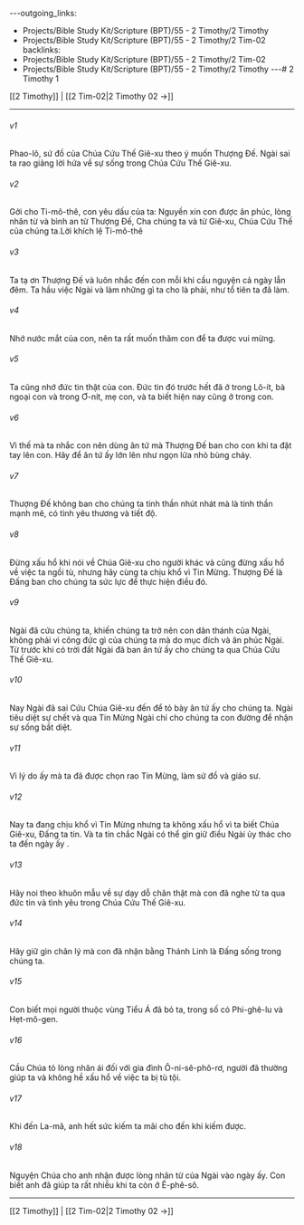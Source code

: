 ---outgoing_links:
  - Projects/Bible Study Kit/Scripture (BPT)/55 - 2 Timothy/2 Timothy
  - Projects/Bible Study Kit/Scripture (BPT)/55 - 2 Timothy/2 Tim-02
backlinks:
  - Projects/Bible Study Kit/Scripture (BPT)/55 - 2 Timothy/2 Tim-02
  - Projects/Bible Study Kit/Scripture (BPT)/55 - 2 Timothy/2 Timothy
---# 2 Timothy 1

[[2 Timothy]] | [[2 Tim-02|2 Timothy 02 →]]
***



###### v1 
Phao-lô, sứ đồ của Chúa Cứu Thế Giê-xu theo ý muốn Thượng Đế. Ngài sai ta rao giảng lời hứa về sự sống trong Chúa Cứu Thế Giê-xu. 

###### v2 
Gởi cho Ti-mô-thê, con yêu dấu của ta: Nguyền xin con được ân phúc, lòng nhân từ và bình an từ Thượng Đế, Cha chúng ta và từ Giê-xu, Chúa Cứu Thế của chúng ta.Lời khích lệ Ti-mô-thê 

###### v3 
Ta tạ ơn Thượng Đế và luôn nhắc đến con mỗi khi cầu nguyện cả ngày lẫn đêm. Ta hầu việc Ngài và làm những gì ta cho là phải, như tổ tiên ta đã làm. 

###### v4 
Nhớ nước mắt của con, nên ta rất muốn thăm con để ta được vui mừng. 

###### v5 
Ta cũng nhớ đức tin thật của con. Đức tin đó trước hết đã ở trong Lô-ít, bà ngoại con và trong Ơ-nít, mẹ con, và ta biết hiện nay cũng ở trong con. 

###### v6 
Vì thế mà ta nhắc con nên dùng ân tứ mà Thượng Đế ban cho con khi ta đặt tay lên con. Hãy để ân tứ ấy lớn lên như ngọn lửa nhỏ bùng cháy. 

###### v7 
Thượng Đế không ban cho chúng ta tinh thần nhút nhát mà là tinh thần mạnh mẽ, có tình yêu thương và tiết độ. 

###### v8 
Đừng xấu hổ khi nói về Chúa Giê-xu cho người khác và cũng đừng xấu hổ về việc ta ngồi tù, nhưng hãy cùng ta chịu khổ vì Tin Mừng. Thượng Đế là Đấng ban cho chúng ta sức lực để thực hiện điều đó. 

###### v9 
Ngài đã cứu chúng ta, khiến chúng ta trở nên con dân thánh của Ngài, không phải vì công đức gì của chúng ta mà do mục đích và ân phúc Ngài. Từ trước khi có trời đất Ngài đã ban ân tứ ấy cho chúng ta qua Chúa Cứu Thế Giê-xu. 

###### v10 
Nay Ngài đã sai Cứu Chúa Giê-xu đến để tỏ bày ân tứ ấy cho chúng ta. Ngài tiêu diệt sự chết và qua Tin Mừng Ngài chỉ cho chúng ta con đường để nhận sự sống bất diệt. 

###### v11 
Vì lý do ấy mà ta đã được chọn rao Tin Mừng, làm sứ đồ và giáo sư. 

###### v12 
Nay ta đang chịu khổ vì Tin Mừng nhưng ta không xấu hổ vì ta biết Chúa Giê-xu, Đấng ta tin. Và ta tin chắc Ngài có thể gìn giữ điều Ngài ủy thác cho ta đến ngày ấy . 

###### v13 
Hãy noi theo khuôn mẫu về sự dạy dỗ chân thật mà con đã nghe từ ta qua đức tin và tình yêu trong Chúa Cứu Thế Giê-xu. 

###### v14 
Hãy giữ gìn chân lý mà con đã nhận bằng Thánh Linh là Đấng sống trong chúng ta. 

###### v15 
Con biết mọi người thuộc vùng Tiểu Á đã bỏ ta, trong số có Phi-ghê-lu và Hẹt-mô-gen. 

###### v16 
Cầu Chúa tỏ lòng nhân ái đối với gia đình Ô-ni-sê-phô-rơ, người đã thường giúp ta và không hề xấu hổ về việc ta bị tù tội. 

###### v17 
Khi đến La-mã, anh hết sức kiếm ta mãi cho đến khi kiếm được. 

###### v18 
Nguyện Chúa cho anh nhận được lòng nhân từ của Ngài vào ngày ấy. Con biết anh đã giúp ta rất nhiều khi ta còn ở Ê-phê-sô.

***
[[2 Timothy]] | [[2 Tim-02|2 Timothy 02 →]]
